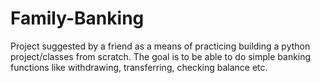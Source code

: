 # Family-Banking
Project suggested by a friend as a means of practicing building a python project/classes from scratch. The goal is to be able to do simple banking functions like withdrawing, transferring, checking balance etc.
